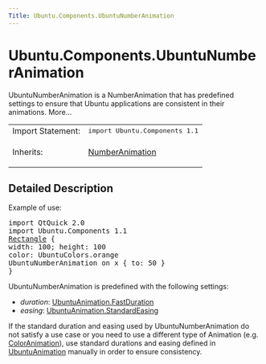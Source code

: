 ```yaml
---
Title: Ubuntu.Components.UbuntuNumberAnimation
---
```


# Ubuntu.Components.UbuntuNumberAnimation

<span class="subtitle"></span>
<!-- $$$UbuntuNumberAnimation-brief -->
<p>UbuntuNumberAnimation is a NumberAnimation that has predefined settings to ensure that Ubuntu applications are consistent in their animations. More...</p>
<!-- @@@UbuntuNumberAnimation -->
<table class="alignedsummary">
<tr><td class="memItemLeft rightAlign topAlign"> Import Statement:</td><td class="memItemRight bottomAlign"> </b><tt>import Ubuntu.Components 1.1</tt></td></tr><tr><td class="memItemLeft rightAlign topAlign"> Inherits:</td><td class="memItemRight bottomAlign"> <p><a href="QtQuick.NumberAnimation.md">NumberAnimation</a></p>
</td></tr></table><ul>
</ul>
<!-- $$$UbuntuNumberAnimation-description -->
<h2>Detailed Description</h2>
<p>Example of use:</p>
<pre class="qml">import QtQuick 2.0
import Ubuntu.Components 1.1
<span class="type"><a href="QtQuick.Rectangle.md">Rectangle</a></span> {
<span class="name">width</span>: <span class="number">100</span>; <span class="name">height</span>: <span class="number">100</span>
<span class="name">color</span>: <span class="name">UbuntuColors</span>.<span class="name">orange</span>
UbuntuNumberAnimation on <span class="name">x</span> { <span class="name">to</span>: <span class="number">50</span> }
}</pre>
<p>UbuntuNumberAnimation is predefined with the following settings:</p>
<ul>
<li><i>duration</i>: <a href="Ubuntu.Components.UbuntuAnimation.md#FastDuration-prop">UbuntuAnimation.FastDuration</a></li>
<li><i>easing</i>: <a href="Ubuntu.Components.UbuntuAnimation.md#StandardEasing-prop">UbuntuAnimation.StandardEasing</a></li>
</ul>
<p>If the standard duration and easing used by UbuntuNumberAnimation do not satisfy a use case or you need to use a different type of Animation (e.g&#x2e; <a href="QtQuick.ColorAnimation.md">ColorAnimation</a>), use standard durations and easing defined in <a href="Ubuntu.Components.UbuntuAnimation.md">UbuntuAnimation</a> manually in order to ensure consistency.</p>
<!-- @@@UbuntuNumberAnimation -->
